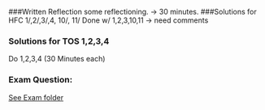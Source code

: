 ###Written Reflection
some reflectioning. -> 30 minutes. 
###Solutions for HFC 1/,2/,3/,4, 10/, 11/
Done w/ 1,2,3,10,11 -> need comments

### Solutions for TOS 1,2,3,4
Do 1,2,3,4 (30 Minutes each)

### Exam Question:

[See Exam folder](../Exam)
